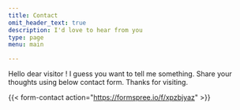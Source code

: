 ```yaml
---
title: Contact
omit_header_text: true
description: I'd love to hear from you
type: page
menu: main

---
```

Hello dear visitor ! I guess you want to tell me something. Share your thoughts using below contact form. Thanks for visiting.

{{< form-contact action="https://formspree.io/f/xpzbjyaz"  >}}
